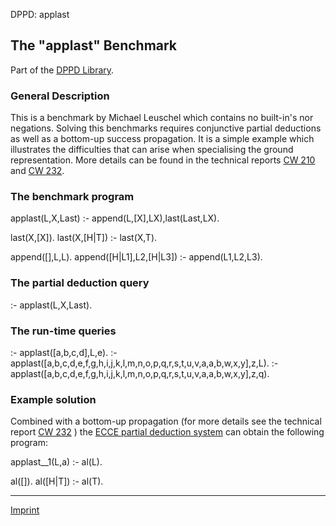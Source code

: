 DPPD: applast

The "applast" Benchmark
-----------------------

Part of the [DPPD Library](../dppd.html).

### General Description

This is a benchmark by Michael Leuschel which contains no built-in's nor negations. Solving this benchmarks requires conjunctive partial deductions as well as a bottom-up success propagation. It is a simple example which illustrates the difficulties that can arise when specialising the ground representation. More details can be found in the technical reports [CW 210](http://www.cs.kuleuven.ac.be/cwis/research/dtai/publications/abstracts.95.html#CW210.abstract) and [CW 232](http://www.cs.kuleuven.ac.be/cwis/research/dtai/publications/abstracts.96.html#CW232.abstract).

### The benchmark program

applast(L,X,Last) :- append(L,\[X\],LX),last(Last,LX).

last(X,\[X\]).
last(X,\[H|T\]) :- last(X,T).

append(\[\],L,L).
append(\[H|L1\],L2,\[H|L3\]) :- append(L1,L2,L3).

### The partial deduction query

 :\- applast(L,X,Last).

### The run-time queries

 :\- applast(\[a,b,c,d\],L,e).
 :\- applast(\[a,b,c,d,e,f,g,h,i,j,k,l,m,n,o,p,q,r,s,t,u,v,a,a,b,w,x,y\],z,L).
 :\- applast(\[a,b,c,d,e,f,g,h,i,j,k,l,m,n,o,p,q,r,s,t,u,v,a,a,b,w,x,y\],z,q).

### Example solution

Combined with a bottom-up propagation (for more details see the technical report [CW 232](http://www.cs.kuleuven.ac.be/cwis/research/dtai/publications/abstracts.96.html#CW232.abstract) ) the [ECCE partial deduction system](https://github.com/leuschel/ecce) can obtain the following program:

 applast__1(L,a) :- al(L).

 al(\[\]).
 al(\[H|T\]) :- al(T).

* * *

[Imprint](http://www.stups.uni-duesseldorf.de/w/Imprint)